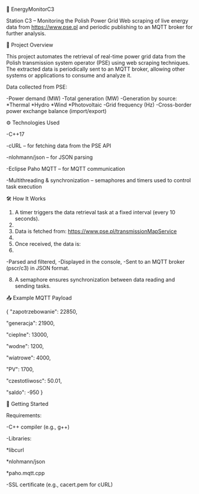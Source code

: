 🔌 EnergyMonitorC3

Station C3 – Monitoring the Polish Power Grid
Web scraping of live energy data from https://www.pse.pl and periodic publishing to an MQTT broker for further analysis.


📌 Project Overview

This project automates the retrieval of real-time power grid data from the Polish transmission system operator (PSE) using web scraping techniques. The extracted data is periodically sent to an MQTT broker, allowing other systems or applications to consume and analyze it.

Data collected from PSE:

-Power demand (MW)
-Total generation (MW)
-Generation by source:
*Thermal
*Hydro
*Wind
*Photovoltaic
-Grid frequency (Hz)
-Cross-border power exchange balance (import/export)


⚙️ Technologies Used

-C++17

-cURL – for fetching data from the PSE API

-nlohmann/json – for JSON parsing

-Eclipse Paho MQTT – for MQTT communication

-Multithreading & synchronization – semaphores and timers used to control task execution


🛠️ How It Works

1. A timer triggers the data retrieval task at a fixed interval (every 10 seconds).
2. 
3. Data is fetched from: https://www.pse.pl/transmissionMapService
4. 
5. Once received, the data is:
6. 
-Parsed and filtered,
-Displayed in the console,
-Sent to an MQTT broker (pscr/c3) in JSON format.

8. A semaphore ensures synchronization between data reading and sending tasks.


📤 Example MQTT Payload

{
  "zapotrzebowanie": 22850,
  
  "generacja": 21900,
  
  "cieplne": 13000,
  
  "wodne": 1200,
  
  "wiatrowe": 4000,
  
  "PV": 1700,
  
  "czestotliwosc": 50.01,
  
  "saldo": -950
}


🚀 Getting Started

Requirements:

-C++ compiler (e.g., g++)

-Libraries:

*libcurl

*nlohmann/json

*paho.mqtt.cpp

-SSL certificate (e.g., cacert.pem for cURL)
